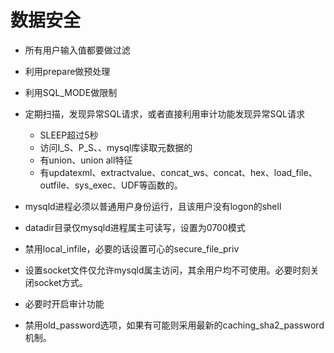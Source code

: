 # 数据安全

- 所有用户输入值都要做过滤
- 利用prepare做预处理
- 利用SQL_MODE做限制
- 定期扫描，发现异常SQL请求，或者直接利用审计功能发现异常SQL请求
  - SLEEP超过5秒
  - 访问I_S、P_S、、mysql库读取元数据的
  - 有union、union all特征
  - 有updatexml、extractvalue、concat_ws、concat、hex、load_file、outfile、sys_exec、UDF等函数的。



- mysqld进程必须以普通用户身份运行，且该用户没有logon的shell
- datadir目录仅mysqld进程属主可读写，设置为0700模式
- 禁用local_infile，必要的话设置可心的secure_file_priv
- 设置socket文件仅允许mysqld属主访问，其余用户均不可使用。必要时刻关闭socket方式。
- 必要时开启审计功能
- 禁用old_password选项，如果有可能则采用最新的caching_sha2_password机制。